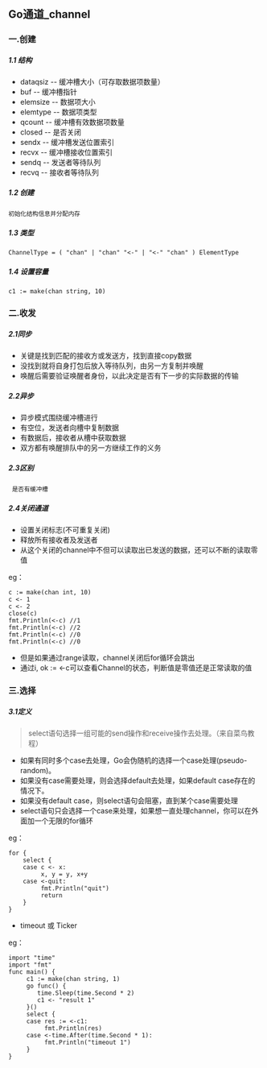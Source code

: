 ## Go通道_channel
### 一.创建
##### 1.1 结构
* dataqsiz -- 缓冲槽大小（可存取数据项数量）
* buf -- 缓冲槽指针
* elemsize -- 数据项大小
* elemtype -- 数据项类型
* qcount -- 缓冲槽有效数据项数量
* closed -- 是否关闭
* sendx -- 缓冲槽发送位置索引
* recvx -- 缓冲槽接收位置索引
* sendq -- 发送者等待队列
* recvq -- 接收者等待队列
##### 1.2 创建
    初始化结构信息并分配内存
##### 1.3 类型
    ChannelType = ( "chan" | "chan" "<-" | "<-" "chan" ) ElementType
##### 1.4 设置容量
    c1 := make(chan string, 10)
### 二.收发
##### 2.1同步
* 关键是找到匹配的接收方或发送方，找到直接copy数据
* 没找到就将自身打包后放入等待队列，由另一方复制并唤醒
* 唤醒后需要验证唤醒者身份，以此决定是否有下一步的实际数据的传输
##### 2.2异步
* 异步模式围绕缓冲槽进行
* 有空位，发送者向槽中复制数据
* 有数据后，接收者从槽中获取数据
* 双方都有唤醒排队中的另一方继续工作的义务
##### 2.3区别
     是否有缓冲槽
##### 2.4关闭通道
* 设置关闭标志(不可重复关闭)
* 释放所有接收者及发送者
* 从这个关闭的channel中不但可以读取出已发送的数据，还可以不断的读取零值

eg：

    c := make(chan int, 10)
    c <- 1
    c <- 2
    close(c)
    fmt.Println(<-c) //1
    fmt.Println(<-c) //2
    fmt.Println(<-c) //0
    fmt.Println(<-c) //0
* 但是如果通过range读取，channel关闭后for循环会跳出
* 通过i, ok := <-c可以查看Channel的状态，判断值是零值还是正常读取的值

### 三.选择
##### 3.1定义
> select语句选择一组可能的send操作和receive操作去处理。（来自菜鸟教程）

* 如果有同时多个case去处理，Go会伪随机的选择一个case处理(pseudo-random)。
* 如果没有case需要处理，则会选择default去处理，如果default case存在的情况下。
* 如果没有default case，则select语句会阻塞，直到某个case需要处理
* select语句只会选择一个case来处理，如果想一直处理channel，你可以在外面加一个无限的for循环

eg：

    for {
        select {
        case c <- x:
             x, y = y, x+y
        case <-quit:
             fmt.Println("quit")
             return
        }
    }

* timeout 或 Ticker

eg：  

    import "time"
    import "fmt"
    func main() {
         c1 := make(chan string, 1)
         go func() {
            time.Sleep(time.Second * 2)
            c1 <- "result 1"
         }()
         select {
         case res := <-c1:
              fmt.Println(res)
         case <-time.After(time.Second * 1):
              fmt.Println("timeout 1")
         }  
    }
